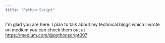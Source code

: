 ```yaml
---
title: "Python Script"
---
```


I'm glad you are here. I plan to talk about my technical blogs which I wrote on medium you can check them out at https://medium.com/@pythonscript007
